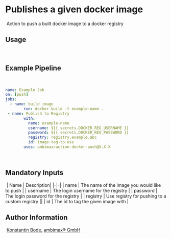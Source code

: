 # Publishes a given docker image
​
Action to push a built docker image to a docker registry
​
## Usage
​
## Example Pipeline
​
```yaml
name: Example Job
on: [push]
jobs:
  - name: build image
        run: docker build -t example-name .
 - name: Publish to Registry
        with:
          name: example-name
          username: ${{ secrets.DOCKER_REG_USERNAME }}
          password: ${{ secrets.DOCKER_REG_PASSWORD }}
          registry: registry.example.abc
          id: image-tag-to-use
        uses: ambimax/action-docker-push@X.X.X
```
​
​
## Mandatory Inputs
​
| Name | Description|
|-|-|
| name | The name of the image you would like to push |
| username | The login username for the registry |
| password | The login password for the registry |
| registry | Use registry for pushing to a custom registry ||
| id | The id to tag the given image with |
​
## Author Information
​
[Konstantin Bode](https://github.com/BodeSpezial), [ambimax® GmbH](https://ambimax.de)
